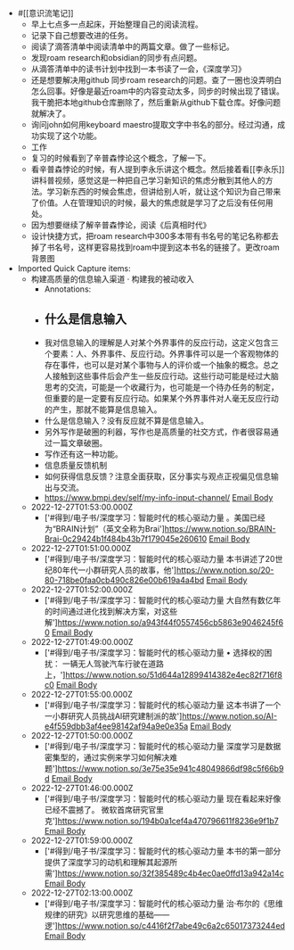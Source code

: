 - #[[意识流笔记]]
    - 早上七点多一点起床，开始整理自己的阅读流程。
    - 记录下自己想要改进的任务。
    - 阅读了滴答清单中阅读清单中的两篇文章。做了一些标记。
    - 发现roam research和obsidian的同步有点问题。
    - 从滴答清单中的读书计划中找到一本书读了一会，《深度学习》
    - 还是想要解决用github 同步roam research的问题。查了一圈也没弄明白怎么回事。好像是最近roam中的内容变动太多，同步的时候出现了错误。我干脆把本地github仓库删除了，然后重新从github下载仓库。好像问题就解决了。
    - 询问john如何用keyboard maestro提取文字中书名的部分。经过沟通，成功实现了这个功能。
    - 工作
    - 复习的时候看到了辛普森悖论这个概念，了解一下。
    - 看辛普森悖论的时候，有人提到李永乐讲这个概念。然后接着看[[李永乐]]讲科普视频，感觉这是一种把自己学习新知识的焦虑分散到其他人的方法。学习新东西的时候会焦虑，但讲给别人听，就让这个知识为自己带来了价值。人在管理知识的时候，最大的焦虑就是学习了之后没有任何用处。
    - 因为想要继续了解辛普森悖论，阅读《后真相时代》
    - 设计快捷方式，把roam research中300多本带有书名号的笔记名称都去掉了书名号，这样更容易找到roam中提到这本书名的链接了。更改roam背景图
- Imported Quick Capture items:
    - 构建高质量的信息输入渠道 · 构建我的被动收入
        - Annotations:
        - ## 什么是信息输入
        - 我对信息输入的理解是人对某个外界事件的反应行动，这定义包含三个要素：人、外界事件、反应行动。外界事件可以是一个客观物体的存在事件，也可以是对某个事物与人的评价或一个抽象的概念。总之人接触到这些事件后会产生一些反应行动。这些行动可能是经过大脑思考的交流，可能是一个收藏行为，也可能是一个待办任务的制定，但重要的是一定要有反应行动。如果某个外界事件对人毫无反应行动的产生，那就不能算是信息输入。
        - 什么是信息输入？没有反应就不算是信息输入。
        - 另外写作是破圈的利器，写作也是高质量的社交方式，作者很容易通过一篇文章破圈。 
        - 写作还有这一种功能。
        - 信息质量反馈机制
        - 如何获得信息反馈？注意全面获取，区分事实与观点正视偏见信息输出与交流。
        - https://www.bmpi.dev/self/my-info-input-channel/ [Email Body](https://files.todoist.com/2ZdHi8wXiTQO73y5UnFtQ5qkKzu-h1XSNVMdj_ST2soKIPj84O6igzGf2Flkliud/by/21878347/as/file.html)
    - 2022-12-27T01:53:00.000Z
        - ['#得到/电子书/深度学习：智能时代的核心驱动力量 。美国已经为“BRAIN计划”（英文全称为Brai']https://www.notion.so/BRAIN-Brai-0c29424b1f484b43b7f179045e260610 [Email Body](https://files.todoist.com/gj1YwQpOvjYaCaC8MSK7L7031gSEGuOEMUBNQBr5NMqhfnGsSSSjZbjNDkdXRVn5/by/21878347/as/file.txt)
    - 2022-12-27T01:51:00.000Z
        - ['#得到/电子书/深度学习：智能时代的核心驱动力量 本书讲述了20世纪80年代一小群研究人员的故事，他']https://www.notion.so/20-80-718be0faa0cb490c826e00b619a4a4bd [Email Body](https://files.todoist.com/Y7fRWrWIKOcY-eyV8r373Q9CuTAAGd0dUIx7CBq6iLWWEEjJnq_WWPXoETFRZs4C/by/21878347/as/file.txt)
    - 2022-12-27T01:52:00.000Z
        - ['#得到/电子书/深度学习：智能时代的核心驱动力量 大自然有数亿年的时间通过进化找到解决方案，对这些解']https://www.notion.so/a943f44f0557456cb5863e9046245f60 [Email Body](https://files.todoist.com/s7VvoG5uQxlT3DkuM_SU_f2gaM7A8Te2VNkJsxan5w6-LN8Vanlrb--7yiuPccf4/by/21878347/as/file.txt)
    - 2022-12-27T01:49:00.000Z
        - ['#得到/电子书/深度学习：智能时代的核心驱动力量 • 选择权的困扰： 一辆无人驾驶汽车行驶在道路上，']https://www.notion.so/51d644a12899414382e4ec82f716f8c0 [Email Body](https://files.todoist.com/Mra1iMsnnBwETKrk8LW5X9HmmfOe4eBCGtlNt8KgAI6YTQEqcrDU-aEnH3Eu2Kj6/by/21878347/as/file.txt)
    - 2022-12-27T01:55:00.000Z
        - ['#得到/电子书/深度学习：智能时代的核心驱动力量 这本书讲了一个一小群研究人员挑战AI研究建制派的故']https://www.notion.so/AI-e4f559dbb3af4ee98142af94a9e0e35a [Email Body](https://files.todoist.com/Qc7izCg8FkJPfhTruEv8wqip0YjCBUbvwK8LhZuDmJJz9NBJiN7wXhbYBNH32nWW/by/21878347/as/file.txt)
    - 2022-12-27T01:50:00.000Z
        - ['#得到/电子书/深度学习：智能时代的核心驱动力量 深度学习是数据密集型的，通过实例来学习如何解决难题']https://www.notion.so/3e75e35e941c48049866df98c5f66b9d [Email Body](https://files.todoist.com/fhsdtbNwogMzBmReLi2o1_sApJ7OsNwn31okXTFWPDOUIu86VPwCLWhePNXoHGyh/by/21878347/as/file.txt)
    - 2022-12-27T01:46:00.000Z
        - ['#得到/电子书/深度学习：智能时代的核心驱动力量 现在看起来好像已经不震撼了。  微软首席研究官里克']https://www.notion.so/194b0a1cef4a470796611f8236e9f1b7 [Email Body](https://files.todoist.com/zwMPY3uq67XK4bL6Ds6bWWeeuxyES12RJd9tE1XuS26TVE3tB1Wre7cX41ND6AWh/by/21878347/as/file.txt)
    - 2022-12-27T01:59:00.000Z
        - ['#得到/电子书/深度学习：智能时代的核心驱动力量 本书的第一部分提供了深度学习的动机和理解其起源所需']https://www.notion.so/32f385489c4b4ec0ae0ffd13a942a14c [Email Body](https://files.todoist.com/_bxuXorg4th3g_GcPdlrOTjtkdcpMe7lplcXpKAspHBzTxJ1z-lr6taMbBFii8gf/by/21878347/as/file.txt)
    - 2022-12-27T02:13:00.000Z
        - ['#得到/电子书/深度学习：智能时代的核心驱动力量 治·布尔的《思维规律的研究》以研究思维的基础——逻']https://www.notion.so/c4416f2f7abe49c6a2c65017373244ed [Email Body](https://files.todoist.com/yXxfsxyl9aE-D7yydYcIpJe-a6wG6Iagf5QzwxFFOqLD-fLsGwRVfKAx5h4yNXji/by/21878347/as/file.txt)

